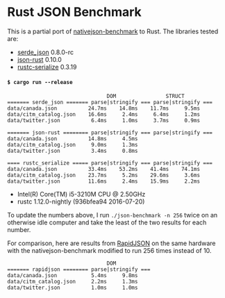 # Rust JSON Benchmark

This is a partial port of
[nativejson-benchmark](https://github.com/miloyip/nativejson-benchmark)
to Rust. The libraries tested are:

- [serde\_json](https://github.com/serde-rs/json) 0.8.0-rc
- [json-rust](https://github.com/maciejhirsz/json-rust) 0.10.0
- [rustc-serialize](https://github.com/rust-lang-nursery/rustc-serialize) 0.3.19

#### `$ cargo run --release`

```
                                DOM                STRUCT
======= serde_json ======= parse|stringify === parse|stringify ===
data/canada.json          24.7ms    14.8ms    11.7ms     9.5ms
data/citm_catalog.json    16.6ms     2.4ms     6.4ms     1.2ms
data/twitter.json          6.4ms     1.0ms     3.7ms     0.9ms

======= json-rust ======== parse|stringify === parse|stringify ===
data/canada.json          14.8ms     4.5ms
data/citm_catalog.json     9.0ms     1.3ms
data/twitter.json          3.4ms     0.8ms

==== rustc_serialize ===== parse|stringify === parse|stringify ===
data/canada.json          33.4ms    53.2ms    41.4ms    74.1ms
data/citm_catalog.json    23.7ms     5.2ms    29.6ms     3.6ms
data/twitter.json         11.6ms     2.4ms    15.9ms     2.2ms
```

- Intel(R) Core(TM) i5-3210M CPU @ 2.50GHz
- rustc 1.12.0-nightly (936bfea94 2016-07-20)

To update the numbers above, I run `./json-benchmark -n 256` twice on an
otherwise idle computer and take the least of the two results for each number.

For comparison, here are results from
[RapidJSON](https://github.com/miloyip/rapidjson) on the same hardware with the
nativejson-benchmark modified to run 256 times instead of 10.

```
                                DOM
======= rapidjson ======== parse|stringify ===
data/canada.json           5.4ms     9.8ms
data/citm_catalog.json     2.2ms     1.3ms
data/twitter.json          1.0ms     1.0ms
```
